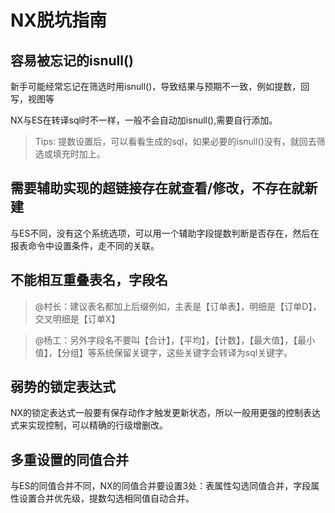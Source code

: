 # NX脱坑指南

## 容易被忘记的isnull()

新手可能经常忘记在筛选时用isnull()，导致结果与预期不一致，例如提数，回写，视图等

NX与ES在转译sql时不一样，一般不会自动加isnull(),需要自行添加。

>Tips: 提数设置后，可以看看生成的sql，如果必要的isnull()没有，就回去筛选或填充时加上。

## 需要辅助实现的超链接存在就查看/修改，不存在就新建

与ES不同，没有这个系统选项，可以用一个辅助字段提数判断是否存在，然后在报表命令中设置条件，走不同的关联。

## 不能相互重叠表名，字段名

> @村长：建议表名都加上后缀例如，主表是【订单表】，明细是【订单D】，交叉明细是【订单X】

> @杨工：另外字段名不要叫【合计】，【平均】，【计数】，【最大值】，【最小值】，<span color="red">【分组】</span>等系统保留关键字，这些关键字会转译为sql关键字。

## 弱势的锁定表达式

NX的锁定表达式一般要有保存动作才触发更新状态，所以一般用更强的控制表达式来实现控制，可以精确的行级增删改。

## 多重设置的同值合并

与ES的同值合并不同，NX的同值合并要设置3处：表属性勾选同值合并，字段属性设置合并优先级，提数勾选相同值自动合并。
